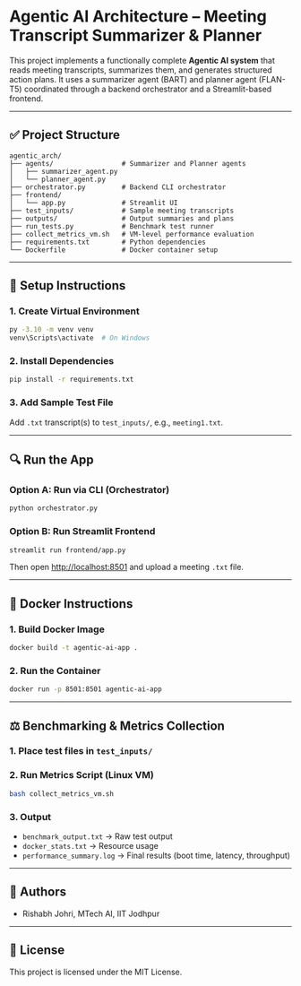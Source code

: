 # Agentic AI Architecture – Meeting Transcript Summarizer & Planner

This project implements a functionally complete **Agentic AI system** that reads meeting transcripts, summarizes them, and generates structured action plans. It uses a summarizer agent (BART) and planner agent (FLAN-T5) coordinated through a backend orchestrator and a Streamlit-based frontend.

---

## ✅ Project Structure

```plaintext
agentic_arch/
├── agents/                 # Summarizer and Planner agents
│   ├── summarizer_agent.py
│   └── planner_agent.py
├── orchestrator.py         # Backend CLI orchestrator
├── frontend/
│   └── app.py              # Streamlit UI
├── test_inputs/            # Sample meeting transcripts
├── outputs/                # Output summaries and plans
├── run_tests.py            # Benchmark test runner
├── collect_metrics_vm.sh   # VM-level performance evaluation
├── requirements.txt        # Python dependencies
└── Dockerfile              # Docker container setup
```

---

## 🚀 Setup Instructions

### 1. Create Virtual Environment
```bash
py -3.10 -m venv venv
venv\Scripts\activate  # On Windows
```

### 2. Install Dependencies
```bash
pip install -r requirements.txt
```

### 3. Add Sample Test File
Add `.txt` transcript(s) to `test_inputs/`, e.g., `meeting1.txt`.

---

## 🔍 Run the App

### Option A: Run via CLI (Orchestrator)
```bash
python orchestrator.py
```

### Option B: Run Streamlit Frontend
```bash
streamlit run frontend/app.py
```
Then open [http://localhost:8501](http://localhost:8501) and upload a meeting `.txt` file.

---

## 📆 Docker Instructions

### 1. Build Docker Image
```bash
docker build -t agentic-ai-app .
```

### 2. Run the Container
```bash
docker run -p 8501:8501 agentic-ai-app
```

---

## ⚖️ Benchmarking & Metrics Collection

### 1. Place test files in `test_inputs/`

### 2. Run Metrics Script (Linux VM)
```bash
bash collect_metrics_vm.sh
```

### 3. Output
- `benchmark_output.txt` → Raw test output
- `docker_stats.txt` → Resource usage
- `performance_summary.log` → Final results (boot time, latency, throughput)

---

## 📅 Authors
- Rishabh Johri, MTech AI, IIT Jodhpur

---

## 📃 License
This project is licensed under the MIT License.
